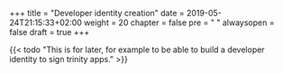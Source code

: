 +++
title = "Developer identity creation"
date = 2019-05-24T21:15:33+02:00
weight = 20
chapter = false
pre = "<i class='fa ela-page'></i> "
alwaysopen = false
draft = true
+++ 

{{< todo "This is for later, for example to be able to build a developer identity to sign trinity apps." >}}